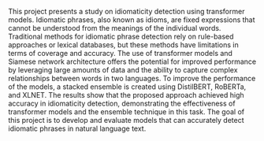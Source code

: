 This project presents a study on idiomaticity detection using transformer models. Idiomatic phrases, also known as idioms, are fixed expressions that cannot be understood from the meanings of the individual words. Traditional methods for idiomatic phrase detection rely on rule-based approaches or lexical databases, but these methods have limitations in terms of coverage and accuracy. The use of transformer models and Siamese network architecture offers the potential for improved performance by leveraging large amounts of data and the ability to capture complex relationships between words in two languages. To improve the performance of the models, a stacked ensemble is created using DistilBERT, RoBERTa, and XLNET. The results show that the proposed approach achieved high accuracy in idiomaticity detection, demonstrating the effectiveness of transformer models and the ensemble technique in this task. The goal of this project is to develop and evaluate models that can accurately detect idiomatic phrases in natural language text.
